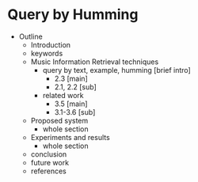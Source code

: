 # Query by Humming



- Outline
	- Introduction
	- keywords
	- Music Information Retrieval techniques
		- query by text, example, humming [brief intro]
			- 2.3 [main]
			- 2.1, 2.2 [sub]
		- related work
			- 3.5 [main]
			- 3.1-3.6 [sub]
	- Proposed system
		- whole section
	- Experiments and results
		- whole section
	- conclusion
	- future work
	- references